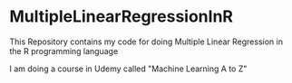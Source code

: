 # MultipleLinearRegressionInR
This Repository contains my code for doing Multiple Linear Regression in the R programming language


I am doing a course in Udemy called "Machine Learning A to Z"
